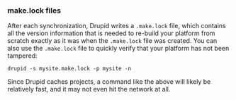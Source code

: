 ### <i class="icon-info-sign icon-large"></i> make.lock files

After each synchronization, Drupid writes a `.make.lock` file, which contains all the version information that is needed to re-build your platform from scratch exactly as it was when the `.make.lock` file was created.
You can also use the `.make.lock` file to quickly verify that your platform has not been tampered:

    drupid -s mysite.make.lock -p mysite -n

Since Drupid caches projects, a command like the above will likely be relatively fast, and it may not even hit the network at all.
